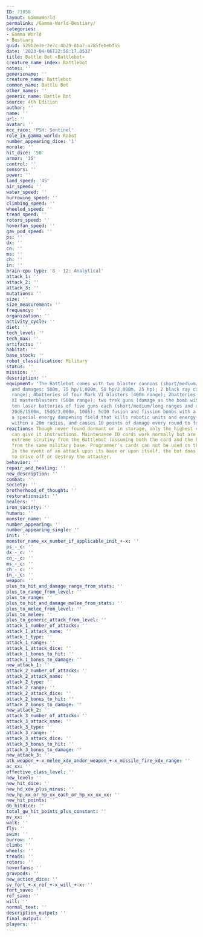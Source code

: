 ```yaml
---
ID: 71058
layout: GammaWorld
permalink: /Gamma-World-Bestiary/
categories:
- Gamma World
- Bestiary
guid: 529b2e3e-2e7c-4b29-8ba7-a785febebf55
date: '2023-04-06T22:58:17.053Z'
title: Battle Bot «Battlebot»
creature_name_index: Battlebot
notes: ''
genericname: ''
creature_name: Battlebot
common_name: Battle Bot
other_names: ''
generic_name: Battle Bot
source: 4th Edition
author: ''
name: ''
url: ''
avatar: ''
mcc_race: 'PSH: Sentinel'
role_in_gamma_world: Robot
number_appearing_dice: '1'
morale: ''
hit_dice: '50'
armor: '35'
control: ''
sensors: ''
power: ''
land_speed: '45'
air_speed: ''
water_speed: ''
burrowing_speed: ''
climbing_speed: ''
wheeled_speed: ''
tread_speed: ''
rotors_speed: ''
hoverfan_speed: ''
gav_pod_speed: ''
ps: ''
dx: ''
cn: ''
ms: ''
ch: ''
in: ''
brain-cpu type: '8 - 12: Analytical'
attack_1: ''
attack_2: ''
attack_3: ''
mutations: ''
size: ''
size_measurement: ''
frequency: ''
organization: ''
activity_cycle: ''
diet: ''
tech_level: ''
tech_max: ''
artifacts: ''
habitat: ''
base_stock: ''
robot_classification: Military
status: ''
mission: ''
description: ''
equipment: 'The Battlebot comes with two blaster cannons (short/medium/long ranges
  and damages: 500m, 75 hp/1,000m, 50 hp/2,000m, 25 hp); 2 black ray cannons (300m
  range); 4batteries of four Mark VI blasters (400m range); 2batteries of four Mark
  XI masterblasters (500m range); two trek guns (damage as the bomb with a 200m range);
  ten laser batteries of five guns each (short/medium/long ranges and dam ages: 750m,
  20d6/1500m, 15d6/3,000m, 10d6); 5d10 fusion and fission bombs with a 3,000m launcher;
  a special energy dampening field that kills robotic units and energy-using devices
  within a 20m radius, and causes 10 points of damage every round to force fields.'
reactions: Though never found dormant or in storage, only the highest command I card
  can give it instructions. Maintenance ID cards work normally but are subject to
  extreme scrutiny from the Battlebot (assuming both the card and the Battlebot are
  from the same military base. Programmer's cards can not be used on the machine.
  In the event of an attack upon its base or upon itself, the bot does what it must
  to drive off or destroy the attacker.
behavior: ''
repair_and_healing: ''
new_description: ''
combat: ''
society: ''
brotherhood_of_thought: ''
restorationsist: ''
healers: ''
iron_society: ''
humans: ''
monster_name: ''
number_appearing: ''
number_appearing_single: ''
init: ''
monster_name_xx_number_if_applicable_init_+-x: ''
ps_-_c: ''
dx_-_c: ''
cn_-_c: ''
ms_-_c: ''
ch_-_c: ''
in_-_c: ''
weapon: ''
plus_to_hit_and_damage_range_from_stats: ''
plus_to_range_from_level: ''
plus_to_range: ''
plus_to_hit_and_damage_melee_from_stats: ''
plus_to_melee_from_level: ''
plus_to_melee: ''
plus_to_generic_attack_from_level: ''
attack_1_number_of_attacks: ''
attack_1_attack_name: ''
attack_1_type: ''
attack_1_range: ''
attack_1_attack_dice: ''
attack_1_bonus_to_hit: ''
attack_1_bonus_to_damage: ''
new_attack_1: ''
attack_2_number_of_attacks: ''
attack_2_attack_name: ''
attack_2_type: ''
attack_2_range: ''
attack_2_attack_dice: ''
attack_2_bonus_to_hit: ''
attack_2_bonus_to_damage: ''
new_attack_2: ''
attack_3_number_of_attacks: ''
attack_3_attack_name: ''
attack_3_type: ''
attack_3_range: ''
attack_3_attack_dice: ''
attack_3_bonus_to_hit: ''
attack_3_bonus_to_damage: ''
new_attack_3: ''
atk_weapon_+-x_melee_xdx_andor_weapon_+-x_missile_fire_xdx_range: ''
ac_xx: ''
effective_class_level: ''
new_level: ''
new_hit_dice: ''
new_hd_xdx_plus_minus: ''
new_hp_xx_or_hp_xx_each_or_hp_xx_xx_xx: ''
new_hit_points: ''
d6_hitdice: ''
total_gw_hit_points_plus_constant: ''
mv_xx: ''
walk: ''
fly: ''
swim: ''
burrow: ''
climb: ''
wheels: ''
treads: ''
rotors: ''
hoverfans: ''
gravpods: ''
new_action_dice: ''
sv_fort_+-x_ref_+-x_will_+-x: ''
fort_save: ''
ref_save: ''
will: ''
normal_text: ''
description_output: ''
final_output: ''
players: ''
---
```

</br>